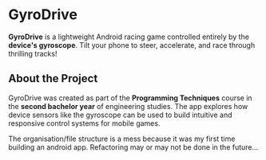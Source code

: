 # GyroDrive

**GyroDrive** is a lightweight Android racing game controlled entirely by the **device's gyroscope**. Tilt your phone to steer, accelerate, and race through thrilling tracks!


## About the Project

GyroDrive was created as part of the **Programming Techniques** course in the **second bachelor year** of engineering studies. The app explores how device sensors like the gyroscope can be used to build intuitive and responsive control systems for mobile games.

The organisation/file structure is a mess because it was my first time building an android app. Refactoring may or may not be done in the future...
